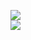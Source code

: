 [![](https://img.shields.io/badge/Made%20With-Github%20Spray-lightgrey.svg?style=for-the-badge&logo=github)](https://github.com/Annihil/github-spray#23702)  
[![](https://i.imgur.com/2DrTn0Z.gif)](https://github.com/Annihil/github-spray)